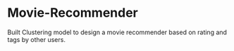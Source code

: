 # Movie-Recommender
Built Clustering model to design a movie recommender based on rating and tags by other users.

